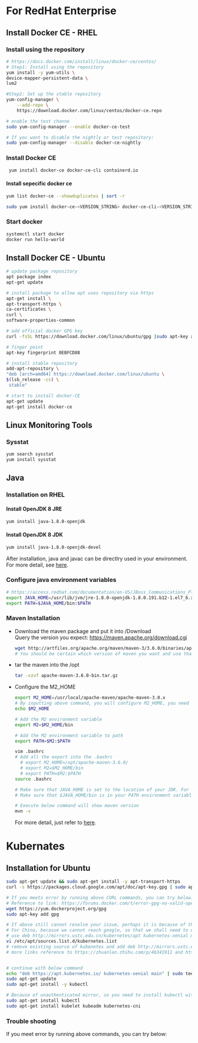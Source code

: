 # For RedHat Enterprise


## Install Docker CE - RHEL

### Install using the repository
```sh
# https://docs.docker.com/install/linux/docker-ce/centos/
# Step1: Install using the repository
yum install -y yum-utils \
device-mapper-persistent-data \
lvm2
```

```sh
#Step2: Set up the stable repository
yum-config-manager \
    --add-repo \
    https://download.docker.com/linux/centos/docker-ce.repo
```

```sh
# enable the test channe
sudo yum-config-manager --enable docker-ce-test

# If you want to disable the nightly or test repository:
sudo yum-config-manager --disable docker-ce-nightly
```

### Install Docker CE
```sh
 yum install docker-ce docker-ce-cli containerd.io
```
#### Install sepecific docker ce
```sh
yum list docker-ce --showduplicates | sort -r

sudo yum install docker-ce-<VERSION_STRING> docker-ce-cli-<VERSION_STRING> containerd.io

```

### Start docker
```sh
systemctl start docker
docker run hello-world
```



## Install Docker CE - Ubuntu
```sh
# update package repository
apt package index
apt-get update

# install package to allow apt uses repository via https
apt-get install \
apt-transport-https \
ca-certificates \
curl \
software-properties-common

# add official docker GPG key
curl -fsSL https://download.docker.com/linux/ubuntu/gpg |sudo apt-key add -

# finger point
apt-key fingerprint 0EBFCD88

# install stable repository
add-apt-repository \
"deb [arch=amd64] https://download.docker.com/linux/ubuntu \
$(lsb_release -cs) \
 stable"

# start to install docker-CE
apt-get update
apt-get install docker-ce


```

## Linux Monitoring Tools

### Sysstat
```sh
yum search sysstat
yum install sysstat
```




## Java
### Installation on RHEL
#### Install OpenJDK 8 JRE
```sh
yum install java-1.8.0-openjdk
```
#### Install OpenJDK 8 JDK
```sh
yum install java-1.8.0-openjdk-devel
```
After installation, java and javac can be directlry used in your environment.
For more detail, see [here](https://www.digitalocean.com/community/tutorials/how-to-install-java-on-centos-and-fedora).
### Configure java environment variables
```sh
# https://access.redhat.com/documentation/en-US/JBoss_Communications_Platform/5.0/html/Platform_Installation_Guide/sect-Configuring_Java.html
export JAVA_HOME=/usr/lib/jvm/jre-1.8.0-openjdk-1.8.0.191.b12-1.el7_6.x86_64
export PATH=$JAVA_HOME/bin:$PATH
```

### Maven Installation
* Download the maven package and put it into /Download<br>
  Query the version you expect: https://maven.apache.org/download.cgi
  ```sh
  wget http://artfiles.org/apache.org/maven/maven-3/3.6.0/binaries/apache-maven-3.6.0-bin.tar.gz
  # You should be certain which version of maven you want and use that version url instead of the url above
  ```
* tar the maven into the /opt<br>
  ```sh
  tar -xzvf apache-maven-3.6.0-bin.tar.gz
  ```
* Configure the M2_HOME<br>
  ```sh
  export M2_HOME=/usr/local/apache-maven/apache-maven-3.0.x
  # By inputting above command, you will configure M2_HOME, you need to use the location of your maven instead of above address: /usr/local/apache-maven/apache-mave-3.0.x
  echo $M2_HOME

  # Add the M2 environment variable
  export M2=$M2_HOME/bin

  # Add the M2 environment variable to path
  export PATH=$M2:$PATH

  vim .bashrc 
  # Add all the export into the .bashrc
    # export M2_HOME=/opt/apache-maven-3.6.0/
    # export M2=$M2_HOME/bin
    # export PATH=$M2:$PATH
  source .bashrc

  # Make sure that JAVA_HOME is set to the location of your JDK. For example
  # Make sure that $JAVA_HOME/bin is in your PATH environment variable

  # Execute below command will show maven version
  mvn -v
  ```
  For more detail, just refer to [here](https://access.redhat.com/documentation/en-us/red_hat_jboss_fuse/6.2.1/html/installation_on_jboss_eap/install_maven).


# Kubernates

## Installation for Ubuntu
```sh
sudo apt-get update && sudo apt-get install -y apt-transport-https
curl -s https://packages.cloud.google.com/apt/doc/apt-key.gpg | sudo apt-key add -

# If you meets error by running above CURL commands, you can try below:
# Reference to link: https://forums.docker.com/t/error-gpg-no-valid-openpgp-data-found/3857
wget https://yum.dockerproject.org/gpg
sudo apt-key add gpg

# If above still cannot resolve your issue, perhaps it is because of the ISP(Internet service provider)
# For China, becasue we cannot reach google, so that we shall need to use USTC(中国科学技术大学) mirror to install kubectl etc.
# use deb http://mirrors.ustc.edu.cn/kubernetes/apt kubernetes-xenial main instead of deb https://apt.kubernetes.io/ kubernetes-xenial main
vi /etc/apt/sources.list.d/kubernetes.list
# remove existing source of kubenetes and add deb http://mirrors.ustc.edu.cn/kubernetes/apt kubernetes-xenial main 
# more links reference to https://zhuanlan.zhihu.com/p/46341911 and https://blog.csdn.net/suresand/article/details/82321453


# continue with below command
echo "deb https://apt.kubernetes.io/ kubernetes-xenial main" | sudo tee -a /etc/apt/sources.list.d/kubernetes.list
sudo apt-get update
sudo apt-get install -y kubectl

# Because of unauthenticated mirror, so you need to install kubectl without -y
sudo apt-get install kubectl
sudo apt-get install kubelet kubeadm kubernetes-cni
```
### Trouble shooting
If you meet error by running above commands, you can try below:
```sh

```
  


  









	
	
